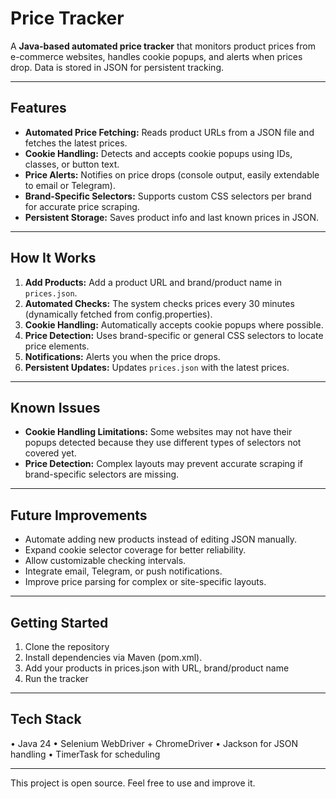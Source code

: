 # Price Tracker

A **Java-based automated price tracker** that monitors product prices from e-commerce websites, handles cookie popups, and alerts when prices drop. Data is stored in JSON for persistent tracking.

---

## Features
- **Automated Price Fetching:** Reads product URLs from a JSON file and fetches the latest prices.  
- **Cookie Handling:** Detects and accepts cookie popups using IDs, classes, or button text.  
- **Price Alerts:** Notifies on price drops (console output, easily extendable to email or Telegram).  
- **Brand-Specific Selectors:** Supports custom CSS selectors per brand for accurate price scraping.  
- **Persistent Storage:** Saves product info and last known prices in JSON.

---

## How It Works
1. **Add Products:** Add a product URL and brand/product name in `prices.json`.  
2. **Automated Checks:** The system checks prices every 30 minutes (dynamically fetched from config.properties).  
3. **Cookie Handling:** Automatically accepts cookie popups where possible.  
4. **Price Detection:** Uses brand-specific or general CSS selectors to locate price elements.  
5. **Notifications:** Alerts you when the price drops.  
6. **Persistent Updates:** Updates `prices.json` with the latest prices.

---

## Known Issues
- **Cookie Handling Limitations:** Some websites may not have their popups detected because they use different types of selectors not covered yet.  
- **Price Detection:** Complex layouts may prevent accurate scraping if brand-specific selectors are missing.

---

## Future Improvements
- Automate adding new products instead of editing JSON manually.  
- Expand cookie selector coverage for better reliability.  
- Allow customizable checking intervals.  
- Integrate email, Telegram, or push notifications.  
- Improve price parsing for complex or site-specific layouts.

---

## Getting Started

1. Clone the repository
2. Install dependencies via Maven (pom.xml).
3. Add your products in prices.json with URL, brand/product name
4. Run the tracker
   
---

##  Tech Stack
•	Java 24
•	Selenium WebDriver + ChromeDriver
•	Jackson for JSON handling
•	TimerTask for scheduling

---

This project is open source. Feel free to use and improve it.
